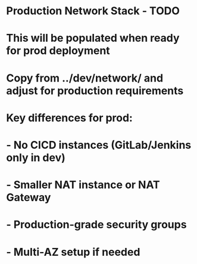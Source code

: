 # Production Network Stack - TODO
# This will be populated when ready for prod deployment
# Copy from ../dev/network/ and adjust for production requirements

# Key differences for prod:
# - No CICD instances (GitLab/Jenkins only in dev)
# - Smaller NAT instance or NAT Gateway
# - Production-grade security groups
# - Multi-AZ setup if needed